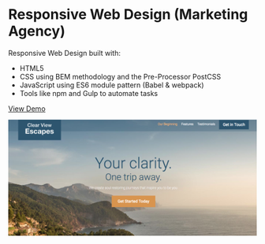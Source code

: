 # Responsive Web Design (Marketing Agency)

Responsive Web Design built with:
- HTML5
- CSS using BEM methodology and the Pre-Processor PostCSS
- JavaScript using ES6 module pattern (Babel & webpack)
- Tools like npm and Gulp to automate tasks

[View Demo](https://sergimarquez.github.io/travel-agency/)

![project screenshot](/screenshot.jpg?raw=true "Marketing Website Responsive Design Screenshot.")
